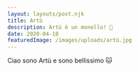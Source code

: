 ```yaml
---
layout: layouts/post.njk
title: Artù
description: Artù è un monello! 🐾
date: 2020-04-18
featuredImage: /images/uploads/artù.jpg
---
```

Ciao sono Artù e sono bellissimo 🐱